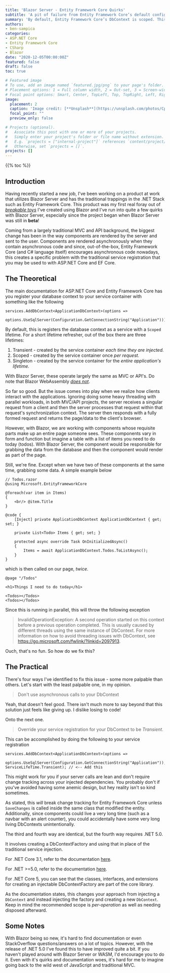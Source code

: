 ```yaml
---
title: 'Blazor Server - Entity Framework Core Quirks'
subtitle: 'A pit of failure from Entity Framework Core’s default configuration'
summary: 'By default, Entity Framework Core’s DbContext is scoped. This will cause issues with asynchronous components in Blazor Server.'
authors:
- ben-sampica
categories:
- ASP.NET Core
- Entity Framework Core
- CSharp
- Blazor
date: "2020-12-05T00:00:00Z"
featured: false
draft: false
toc: true

# Featured image
# To use, add an image named `featured.jpg/png` to your page's folder.
# Placement options: 1 = Full column width, 2 = Out-set, 3 = Screen-width
# Focal point options: Smart, Center, TopLeft, Top, TopRight, Left, Right, BottomLeft, Bottom, BottomRight
image:
  placement: 2
  caption: 'Image credit: [**Unsplash**](https://unsplash.com/photos/CpkOjOcXdUY)'
  focal_point: ""
  preview_only: false

# Projects (optional).
#   Associate this post with one or more of your projects.
#   Simply enter your project's folder or file name without extension.
#   E.g. `projects = ["internal-project"]` references `content/project/deep-learning/index.md`.
#   Otherwise, set `projects = []`.
projects: []
---
```


{{% toc %}}

## Introduction
Having recently started a new job, I've been working on a product at work that utilizes Blazor Server and has the traditional trappings in the .NET Stack such as Entity Framework Core. This product was my first real foray out of [_breakable toys_](https://www.oreilly.com/library/view/apprenticeship-patterns/9780596806842/ch05s03.html) I've created using Blazor and I've run into quite a few quirks with Blazor Server, especially since the project began when Blazor Server was still in **beta**! 

Coming from a largely traditional MVC and API background, the biggest change has been in the way components are rendered by the server and sent to the user. Components are rendered asynchronously when they contain asynchronous code and since, out-of-the-box, Entity Framework Core (and C# language itself) encourages asynchronous code nowadays, this creates a specific problem with the traditional service registration that you may be used to with ASP.NET Core and EF Core.

## The Theoretical
The main documentation for ASP.NET Core and Entity Framework Core has you register your database context to your service container with something like the following

```
services.AddDbContext<ApplicationDbContext>(options =>
    options.UseSqlServer(Configuration.GetConnectionString("Application")));
```
By default, this is registers the database context as a service with a `Scoped` lifetime. For a short lifetime refresher, out of the box there are three lifetimes:

1. Transient - created by the service container _each time they are injected._
2. Scoped - created by the service container once _per request._
3. Singleton - created by the service container for the _entire application's lifetime._

With Blazor Server, these operate largely the same as MVC or API's. Do note that Blazor WebAssembly [_does not_](https://blazor-university.com/dependency-injection/dependency-lifetimes-and-scopes/comparing-dependency-scopes/).

So far so good. But the issue comes into play when we realize how clients interact with the applications. Ignoring doing some heavy threading with parallel workloads, in both MVC/API projects, the server receives a singular request from a client and then the server processes that request within that request's synchronization context. The server then responds with a fully formed request and returns the page/data to the client's browser.

However, with Blazor, we are working with components whose requisite parts make up an entire page someone sees. These components vary in form and function but imagine a table with a list of items you need to do today (todos). With Blazor Server, the component would be responsible for grabbing the data from the database and then the component would render as part of the page.

Still, we're fine. Except when we have two of these components at the same time, grabbing some data. A simple example below

```
// Todos.razor
@using Microsoft.EntityFrameworkCore

@foreach(var item in Items)
{
    <br/> @item.Title 
}

@code {
    [Inject] private ApplicationDbContext ApplicationDbContext { get; set; }

    private List<Todo> Items { get; set; }

    protected async override Task OnInitializedAsync()
    {
        Items = await ApplicationDbContext.Todos.ToListAsync();
    }
}
```
which is then called on our page, _twice._

```
@page "/Todos"

<h1>Things I need to do today</h1>

<Todos></Todos>
<Todos></Todos>
```

Since this is running in parallel, this will throw the following exception

> InvalidOperationException: A second operation started on this context before a previous operation completed. This is usually caused by different threads using the same instance of DbContext. For more information on how to avoid threading issues with DbContext, see https://go.microsoft.com/fwlink/?linkid=2097913.

Ouch, that's no fun. So how do we fix this?

## The Practical
There's four ways I've identified to fix this issue - some more palpable than others. Let's start with the least palpable one, in my opinion.

> Don't use asynchronous calls to your DbContext

Yeah, that doesn't feel good. There isn't much more to say beyond that this solution just feels like giving up. I dislike losing to code!

Onto the next one.

> Override your service registration for your DbContext to be _Transient_. 

This can be accomplished by doing the following to your service registration

```
services.AddDbContext<ApplicationDbContext>(options =>
    options.UseSqlServer(Configuration.GetConnectionString("Application")), ServiceLifeTime.Transient); // <-- Add this
```

This might work for you if your server calls are lean and don't require change tracking across your injected dependencies. You probably don't if you've avoided having some anemic design, but hey reality isn't so kind sometimes.

As stated, this _will_ break change tracking for Entity Framework Core unless `SaveChanges` is called inside the same class that modified the entity. Additionally, since components could live a very long time (such as a navbar with an alert counter), you could accidentally have some very long living DbContexts unintentionally.

The third and fourth way are identical, but the fourth way requires .NET 5.0.

It involves creating a DbContextFactory and using that in place of the traditional service injection. 

For .NET Core 3.1, refer to the documentation [here](https://docs.microsoft.com/en-us/aspnet/core/blazor/blazor-server-ef-core?view=aspnetcore-3.1#database-access-3x).

For .NET >=5.0, refer to the documentation [here](https://docs.microsoft.com/en-us/aspnet/core/blazor/blazor-server-ef-core?view=aspnetcore-5.0#database-access-5x).

For .NET Core 5, you can see that the classes, interfaces, and extensions for creating an injectable DbContextFactory are part of the core library.

As the documentation states, this changes your approach from injecting a `DbContext` and instead injecting the factory and creating a new `DbContext`. Keep in mind the recommended scope is _per-operation_ as well as needing disposed afterward.

## Some Notes
With Blazor being so new, it's hard to find documentation or even StackOverflow questions/answers on a lot of topics. However, with the release of .NET 5.0 I've found this to have improved quite a bit. If you haven't played around with Blazor Server or WASM, I'd encourage you to do it. Even with it's quirks and documentation woes, it's hard for me to imagine going back to the wild west of JavaScript and traditional MVC. 
